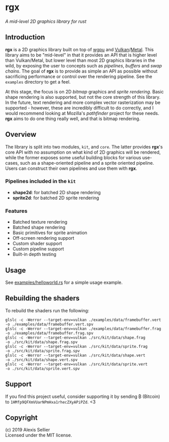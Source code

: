 rgx
===

*A mid-level 2D graphics library for rust*

Introduction
------------
**rgx** is a 2D graphics library built on top of [wgpu] and [Vulkan]/[Metal]. This
library aims to be "mid-level" in that it provides an API that is higher level
than Vulkan/Metal, but lower level than most 2D graphics libraries in the wild, by
exposing the user to concepts such as *pipelines*, *buffers* and *swap chains*.
The goal of **rgx** is to provide as simple an API as possible without
sacrificing performance or control over the rendering pipeline.  See the
`examples` directory to get a feel.

At this stage, the focus is on 2D *bitmap* graphics and *sprite rendering*. Basic
shape rendering is also supported, but not the core strength of this library.
In the future, text rendering and more complex vector rasterization may be
supported - however, these are incredibly difficult to do correctly, and I would
recommend looking at Mozilla's *pathfinder* project for these needs. **rgx**
aims to do one thing really well, and that is bitmap rendering.

[wgpu]: https://crates.io/crates/wgpu
[WebGPU]: https://www.w3.org/community/gpu/
[Vulkan]: https://www.khronos.org/vulkan/
[Metal]: https://developer.apple.com/metal/

Overview
--------
The library is split into two modules, `kit`, and `core`. The latter provides
**rgx**'s core API with no assumption on what kind of 2D graphics will be
rendered, while the former exposes some useful building blocks for various use-cases,
such as a shape-oriented pipeline and a sprite oriented pipeline. Users can construct
their own pipelines and use them with **rgx**.

### Pipelines included in the `kit`

* **shape2d**: for batched 2D shape rendering
* **sprite2d**: for batched 2D sprite rendering

### Features

* Batched texture rendering
* Batched shape rendering
* Basic primitives for sprite animation
* Off-screen rendering support
* Custom shader support
* Custom pipeline support
* Built-in depth testing

Usage
-----
See [examples/helloworld.rs](examples/helloworld.rs) for a simple usage example.


Rebuilding the shaders
----------------------
To rebuild the shaders run the following:

    glslc -c -Werror --target-env=vulkan ./examples/data/framebuffer.vert -o ./examples/data/framebuffer.vert.spv
    glslc -c -Werror --target-env=vulkan ./examples/data/framebuffer.frag -o ./examples/data/framebuffer.frag.spv
    glslc -c -Werror --target-env=vulkan ./src/kit/data/shape.frag        -o ./src/kit/data/shape.frag.spv
    glslc -c -Werror --target-env=vulkan ./src/kit/data/sprite.frag       -o ./src/kit/data/sprite.frag.spv
    glslc -c -Werror --target-env=vulkan ./src/kit/data/shape.vert        -o ./src/kit/data/shape.vert.spv
    glslc -c -Werror --target-env=vulkan ./src/kit/data/sprite.vert       -o ./src/kit/data/sprite.vert.spv

Support
-------
If you find this project useful, consider supporting it by sending ₿ (Bitcoin) to
`1HMfp9QFXmVUarNPmHxa1rhecZXyAPiPZd`. <3

Copyright
---------
(c) 2019 Alexis Sellier\
Licensed under the MIT license.
